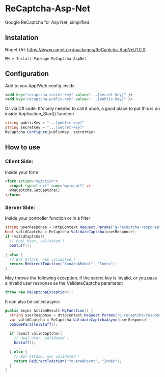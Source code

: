 # ReCaptcha-Asp-Net
Google ReCaptcha for Asp Net, simplified

## Instalation
Nuget Url:
https://www.nuget.org/packages/ReCaptcha-AspNet/1.0.0

```
PM > Install-Package ReCaptcha-AspNet
```

## Configuration 

Add to you App/Web.config inside <appSettings>
```xml
<add key="recaptcha-secret-key" value="...[secret key]" />
<add key="recaptcha-public-key" value="...[public-key]" />
```

Or via C# code:
It's only needed to call it once, a good place to put this is on inside Application_Start() function 
```C#
string publicKey = "...[public-key]"
string secretKey = "...[secret-key]"
ReCaptcha.Configure(publicKey, secretKey)
```

## How to use

### Client Side:
Inside your form
```html
<form action="myAction">
  <input type="text" name="myinput1" />
  @ReCaptcha.GetCaptcha()
</form>
```

### Server Side:
Inside your controller function or in a filter
```C#
string userResponse = HttpContext.Request.Params["g-recaptcha-response"];
bool validCaptcha = ReCaptcha.ValidateCaptcha(userResponse);
if (validCaptcha){
  // Real User, validated !
  DoStuff();
  ...
} else {
  // Bot Attack, non validated !
  return RedirectToAction("YouAreARobot", "Index");
}
```

May throws the following exception, if the secret key is invalid, or you pass a invalid user response as the ValidateCaptcha parameter:
```C#
throw new ReCaptchaException();
```

It can also be called async:
```C#
public async ActionResult MyFunction() {
  string userResponse = HttpContext.Request.Params["g-recaptcha-response"];
  var validCaptcha = ReCaptcha.ValidateCaptchaAsync(userResponse);
  DoSomeParallelStuff();
  
  if (await validCaptcha){
    // Real User, validated !
    DoStuff();
    ...
  } else {
    // Bot Attack, non validated !
    return RedirectToAction("YouAreARobot", "Index");
  }
}
```
